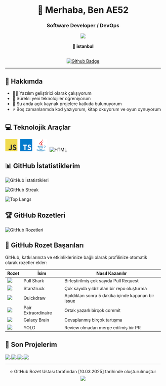 <div align="center">
  
# 👋 Merhaba, Ben AE52

### Software Developer / DevOps


<img src="https://readme-typing-svg.herokuapp.com/?lines=Yazılım%20Geliştiricisi;Teknoloji%20Meraklısı;Sürekli%20Öğrenen;&font=Pacifico&center=true&width=650&height=120&color=58a6ff&vCenter=true&size=45%22">

📍 **istanbul**

<img src="https://komarev.com/ghpvc/?username=AE52&style=flat-square&color=blue" alt=""/>

<div>
  <a href="https://github.com/AE52">
    <img src="https://img.shields.io/badge/GitHub-100000?style=for-the-badge&logo=github&logoColor=white" alt="Github Badge"/>
  </a>
  
  
</div>

</div>

---

## 🚀 Hakkımda

- 👨‍💻 Yazılım geliştirici olarak çalışıyorum
- 🌱 Sürekli yeni teknolojiler öğreniyorum
- 🔭 Şu anda açık kaynak projelere katkıda bulunuyorum
- ⚡ Boş zamanlarımda kod yazıyorum, kitap okuyorum ve oyun oynuyorum

## 💻 Teknolojik Araçlar

<div>
  <img src="https://github.com/devicons/devicon/blob/master/icons/javascript/javascript-original.svg" title="JavaScript" alt="JavaScript" width="40" height="40"/>&nbsp;
  <img src="https://github.com/devicons/devicon/blob/master/icons/typescript/typescript-original.svg" title="TypeScript" alt="TypeScript" width="40" height="40"/>&nbsp;
  <img src="https://github.com/devicons/devicon/blob/master/icons/java/java-original.svg" title="Java" alt="Java" width="40" height="40"/>&nbsp;
  <img src="https://github.com/devicons/devicon/blob/master/icons/html/html-original.svg" title="HTML" alt="HTML" width="40" height="40"/>&nbsp;
</div>

## 📊 GitHub İstatistiklerim

![GitHub İstatistikleri](https://github-readme-stats.vercel.app/api?username=AE52&show_icons=true&theme=radical)

![GitHub Streak](https://github-readme-streak-stats.herokuapp.com/?user=AE52&theme=dark&hide_border=true)

![Top Langs](https://github-readme-stats.vercel.app/api/top-langs/?username=AE52&layout=compact&theme=radical)

## 🏆 GitHub Rozetleri

![GitHub Rozetleri](https://github-profile-trophy.vercel.app/?username=AE52&theme=onedark&column=7)

## 🥇 GitHub Rozet Başarıları

GitHub, katkılarınıza ve etkinliklerinize bağlı olarak profilinize otomatik olarak rozetler ekler:

| Rozet | İsim | Nasıl Kazanılır |
|----------|----------|----------|
| <img src="https://github.githubassets.com/images/modules/profile/achievements/pull-shark-default.png" width="60px"> | Pull Shark | Birleştirilmiş çok sayıda Pull Request |
| <img src="https://github.githubassets.com/images/modules/profile/achievements/starstruck-default.png" width="60px"> | Starstruck | Çok sayıda yıldız alan bir repo oluşturma |
| <img src="https://github.githubassets.com/images/modules/profile/achievements/quickdraw-default.png" width="60px"> | Quickdraw | Açıldıktan sonra 5 dakika içinde kapanan bir issue |
| <img src="https://github.githubassets.com/images/modules/profile/achievements/pair-extraordinaire-default.png" width="60px"> | Pair Extraordinaire | Ortak yazarlı birçok commit |
| <img src="https://github.githubassets.com/images/modules/profile/achievements/galaxy-brain-default.png" width="60px"> | Galaxy Brain | Cevaplanmış birçok tartışma |
| <img src="https://github.githubassets.com/images/modules/profile/achievements/yolo-default.png" width="60px"> | YOLO | Review olmadan merge edilmiş bir PR |

## 📂 Son Projelerim

<a href="https://github.com/AE52/AE52">
  <img align="center" src="https://github-readme-stats.vercel.app/api/pin/?username=AE52&repo=AE52&theme=buefy" />
</a>
<a href="https://github.com/AE52/githubtokenrepomanager">
  <img align="center" src="https://github-readme-stats.vercel.app/api/pin/?username=AE52&repo=githubtokenrepomanager&theme=buefy" />
</a>
<a href="https://github.com/AE52/erencangulkan">
  <img align="center" src="https://github-readme-stats.vercel.app/api/pin/?username=AE52&repo=erencangulkan&theme=buefy" />
</a>
<a href="https://github.com/AE52/java-swing-banking-desktopapp">
  <img align="center" src="https://github-readme-stats.vercel.app/api/pin/?username=AE52&repo=java-swing-banking-desktopapp&theme=buefy" />
</a>

---

<div align="center">
⭐️ GitHub Rozet Ustası tarafından [10.03.2025] tarihinde oluşturulmuştur
<br />
<img src="https://forthebadge.com/images/badges/built-with-love.svg" />
</div>
